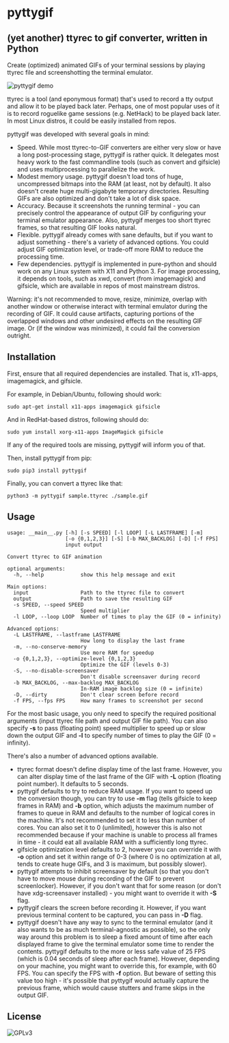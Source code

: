 # pyttygif

## (yet another) ttyrec to gif converter, written in Python

Create (optimized) animated GIFs of your terminal sessions by playing ttyrec file and screenshotting the terminal emulator.

![pyttygif demo](https://github.com/tmp6154/pyttygif/blob/master/img/demo.gif?raw=true "pyttygif demo")

ttyrec is a tool (and eponymous format) that's used to record a tty output and allow it to be played back later. Perhaps, one of most popular uses of it is to record roguelike game sessions (e.g. NetHack) to be played back later. In most Linux distros, it could be easily installed from repos.

pyttygif was developed with several goals in mind:

* Speed. While most ttyrec-to-GIF converters are either very slow or have a long post-processing stage, pyttygif is rather quick. It delegates most heavy work to the fast commandline tools (such as convert and gifsicle) and uses multiprocessing to parallelize the work.
* Modest memory usage. pyttygif doesn't load tons of huge, uncompressed bitmaps into the RAM (at least, not by default). It also doesn't create huge multi-gigabyte temporary directories. Resulting GIFs are also optimized and don't take a lot of disk space.
* Accuracy. Because it screenshots the running terminal - you can precisely control the appearance of output GIF by configuring your terminal emulator appearance. Also, pyttygif merges too short ttyrec frames, so that resulting GIF looks natural.
* Flexible. pyttygif already comes with sane defaults, but if you want to adjust something - there's a variety of advanced options. You could adjust GIF optimization level, or trade-off more RAM to reduce the processing time.
* Few dependencies. pyttygif is implemented in pure-python and should work on any Linux system with X11 and Python 3. For image processing, it depends on tools, such as xwd, convert (from imagemagick) and gifsicle, which are available in repos of most mainstream distros.

Warning: it's not recommended to move, resize, minimize, overlap with another window or otherwise interact with terminal emulator during the recording of GIF. It could cause artifacts, capturing portions of the overlapped windows and other undesired effects on the resulting GIF image. Or (if the window was minimized), it could fail the conversion outright.

## Installation

First, ensure that all required dependencies are installed. That is, x11-apps, imagemagick, and gifsicle.

For example, in Debian/Ubuntu, following should work:

    sudo apt-get install x11-apps imagemagick gifsicle

And in RedHat-based distros, following should do:

    sudo yum install xorg-x11-apps ImageMagick gifsicle

If any of the required tools are missing, pyttygif will inform you of that.

Then, install pyttygif from pip:

    sudo pip3 install pyttygif

Finally, you can convert a ttyrec like that:

    python3 -m pyttygif sample.ttyrec ./sample.gif

## Usage

    usage: __main__.py [-h] [-s SPEED] [-l LOOP] [-L LASTFRAME] [-m]
                       [-o {0,1,2,3}] [-S] [-b MAX_BACKLOG] [-D] [-f FPS]
                       input output
    
    Convert ttyrec to GIF animation
    
    optional arguments:
      -h, --help            show this help message and exit
    
    Main options:
      input                 Path to the ttyrec file to convert
      output                Path to save the resulting GIF
      -s SPEED, --speed SPEED
                            Speed multiplier
      -l LOOP, --loop LOOP  Number of times to play the GIF (0 = infinity)
    
    Advanced options:
      -L LASTFRAME, --lastframe LASTFRAME
                            How long to display the last frame
      -m, --no-conserve-memory
                            Use more RAM for speedup
      -o {0,1,2,3}, --optimize-level {0,1,2,3}
                            Optimize the GIF (levels 0-3)
      -S, --no-disable-screensaver
                            Don't disable screensaver during record
      -b MAX_BACKLOG, --max-backlog MAX_BACKLOG
                            In-RAM image backlog size (0 = infinite)
      -D, --dirty           Don't clear screen before record
      -f FPS, --fps FPS     How many frames to screenshot per second

For the most basic usage, you only need to specify the required positional arguments (input ttyrec file path and output GIF file path). You can also specify **-s** to pass (floating point) speed multiplier to speed up or slow down the output GIF and **-l** to specify number of times to play the GIF (0 = infinity).

There's also a number of advanced options available.

* ttyrec format doesn't define display time of the last frame. However, you can alter display time of the last frame of the GIF with **-L** option (floating point number). It defaults to 5 seconds.
* pyttygif defaults to try to reduce RAM usage. If you want to speed up the conversion though, you can try to use **-m** flag (tells gifsicle to keep frames in RAM) and **-b** option, which adjusts the maximum number of frames to queue in RAM and defaults to the number of logical cores in the machine. It's not recommended to set it to less than number of cores. You can also set it to 0 (unlimited), however this is also not recommended because if your machine is unable to process all frames in time - it could eat all available RAM with a sufficiently long ttyrec.
* gifsicle optimization level defaults to 2, however you can override it with **-o** option and set it within range of 0-3 (where 0 is no optimization at all, tends to create huge GIFs, and 3 is maximum, but possibly slower).
* pyttygif attempts to inhibit screensaver by default (so that you don't have to move mouse during recording of the GIF to prevent screenlocker). However, if you don't want that for some reason (or don't have xdg-screensaver installed) - you might want to override it with **-S** flag.
* pyttygif clears the screen before recording it. However, if you want previous terminal content to be captured, you can pass in **-D** flag.
* pyttygif doesn't have any way to sync to the terminal emulator (and it also wants to be as much terminal-agnostic as possible), so the only way around this problem is to sleep a fixed amount of time after each displayed frame to give the terminal emulator some time to render the contents. pyttygif defaults to the more or less safe value of 25 FPS (which is 0.04 seconds of sleep after each frame). However, depending on your machine, you might want to override this, for example, with 60 FPS. You can specify the FPS with **-f** option. But beware of setting this value too high - it's possible that pyttygif would actually capture the previous frame, which would cause stutters and frame skips in the output GIF.

## License

![GPLv3](https://github.com/tmp6154/pyttygif/blob/master/img/gplv3.png?raw=true "GPLv3")
